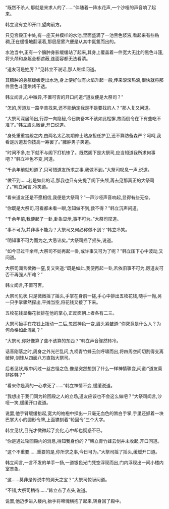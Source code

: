 
“既然不杀人,那就是来求人的了……”伴随着一阵水花声,一个沙哑的声音响了起来。

韩立没有立即开口,望向前方。

只见宫殿正中处,有一座天井模样的水池,里面盛满了一池黑色浆液,看起来有些粘稠,正在缓慢地翻滚着,那层层雾汽便是从其中氤氲而出的。

水池当中,正有一个臃肿身影缓缓站了起来,其身上覆盖着一件宽大无比的黑色斗篷,将头颅和身躯全都遮蔽,连面容都无法看清。

“道友可是姓厉？”见韩立不说话,那人继续问道。

其臃肿的身躯缓缓走出水池,身上便好似有火焰升起一般,传来滚滚热浪,很快就将那件黑色斗篷烘烤干透。

韩立闻言,心中微异,不置可否的开口问道:“道友便是大祭司？”

“怎的,厉道友一路辛苦找来,还不能确定我是不是要找的人？”那人复又问道。

“大祭司深居简出,行踪一向隐秘,今日防备本不该如此松懈,故而倒令在下有些吃不准了。”韩立眉头微蹙,开口说道。

“身处重重宫殿之内,由两名太乙初期修士贴身担任护卫,还不算防备森严？呵呵,我看是厉道友你技高一筹罢了。”臃肿男子笑道。

“时间不多,在下就不与阁下打机锋了。既然阁下是大祭司,应当知道我所求何事吧？”韩立神色不变,问道。

“千余年前就知道了,只可惜道友所求之事,我做不到。”大祭司叹息一声,说道。

“做不到……若是如此的话,那我也只有先提了阁下头颅,再去见那真正的大祭司了。”韩立闻言,冷笑道。

“看来道友还是不愿相信,我便是大祭司？”一声沙哑声音响起,显得有些无奈。

“你既是大祭司,可看都未看一眼,怎知做不到,救不得？”韩立沉声问道。

“千余年前,我便起了一卦,卦象显示,事不可为。”大祭司叹道。

“事不可为,并非事不能为？大祭司又何必称做不到？”韩立冷笑。

“明知事不可为而为之,大忌讳矣。”大祭司摇了摇头,说道。

“如今已过千余年,大祭司不妨再起一卦,或许事又可为了呢？”韩立压下心中波动,又问道。

大祭司闻言微微一窒,复又笑道:“既是如此,我便再起一卦,若依旧事不可为,厉道友可否不再强人所难？”

韩立闻言,不置可否。

大祭司见状,只是微微摇了摇头,手掌在身前一搓,手心中排出五枚花钱,随手一抛,另一只手掌骤然探出,平摊当空,将花钱又接了下来。

五枚花钱呈梅花状排在他的掌心,正反面朝上者各有二三。

大祭司抬手在花钱上拨动一二后,忽然神色一变,眉头紧皱道:“你究竟是什么人？为何命格如此混乱？”

“大祭司,你好像算了些不该算的东西？”韩立声音骤然转冷。

话音刚落之时,周身之外光芒乱闪,九柄青竹蜂云剑呼啸而出,将四周空间切割得支离破碎,剑锋从四面八方直指大祭司。

后者见状,眼中闪过一丝古怪之色,像是突然想到了什么一样神情骤变,问道:“道友莫非姓韩？”

“看来你是真的一心求死了……”韩立神情不变,缓缓说道。

“我想出于我们同为轮回殿之人的立场,道友应该也不会这么做吧？”大祭司闻言,沙哑一笑,缓缓开口说道。

说罢,他手臂缓缓抬起,宽大的袖袍中探出一只毫无血色的煞白手掌,手里还抓着一块巴掌大小的圆形令牌,上面镌刻着“轮回令”三个大字。

韩立见状,目光才微微起了变化,心中却也疑惑不已。

“你是通过轮回殿内的消息,得知我身份的？”韩立青竹蜂云剑并未收起,开口问道。

“这个不重要……重要的是,你所求之事,今日可为。”大祭司摇了摇头,缓缓开口道。

韩立闻言,一言不发的单手一扬,一道银色光门凭空浮现而出,门内浮现出一间小楼内室景象。

“这……莫非是传说中的洞天之宝？”大祭司惊讶问道。

“不错,大祭司稍待……”韩立点了点头,说道。

说罢,他迈步进入楼内,抬手将啼魂横抱了起来,转身回了殿中。